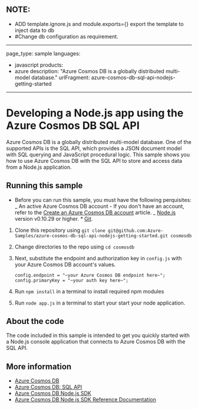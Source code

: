 ## NOTE:

- ADD template.ignore.js and module.exports={} export the template to inject data to db
- #Change db configuration as requirement.

---

page_type: sample
languages:

- javascript
  products:
- azure
  description: "Azure Cosmos DB is a globally distributed multi-model database."
  urlFragment: azure-cosmos-db-sql-api-nodejs-getting-started

---

# Developing a Node.js app using the Azure Cosmos DB SQL API

Azure Cosmos DB is a globally distributed multi-model database. One of the supported APIs is the SQL API, which provides a JSON document model with SQL querying and JavaScript procedural logic. This sample shows you how to use Azure Cosmos DB with the SQL API to store and access data from a Node.js application.

## Running this sample

- Before you can run this sample, you must have the following perquisites:
  _ An active Azure Cosmos DB account - If you don't have an account, refer to the [Create an Azure Cosmos DB account](https://docs.microsoft.com/en-us/azure/cosmos-db/create-sql-api-nodejs#create-a-database-account) article.
  _ [Node.js](https://nodejs.org/en/) version v0.10.29 or higher. \* [Git](http://git-scm.com/).

1. Clone this repository using `git clone git@github.com:Azure-Samples/azure-cosmos-db-sql-api-nodejs-getting-started.git cosmosdb`

2. Change directories to the repo using `cd cosmosdb`

3. Next, substitute the endpoint and authorization key in `config.js` with your Azure Cosmos DB account's values.

   ```
   config.endpoint = "~your Azure Cosmos DB endpoint here~";
   config.primaryKey = "~your auth key here~";
   ```

4. Run `npm install` in a terminal to install required npm modules

5. Run `node app.js` in a terminal to start your start your node application.

## About the code

The code included in this sample is intended to get you quickly started with a Node.js console application that connects to Azure Cosmos DB with the SQL API.

## More information

- [Azure Cosmos DB](https://docs.microsoft.com/azure/cosmos-db/introduction)
- [Azure Cosmos DB: SQL API](https://docs.microsoft.com/en-us/azure/cosmos-db/sql-api-introduction)
- [Azure Cosmos DB Node.js SDK](https://docs.microsoft.com/en-us/azure/cosmos-db/sql-api-sdk-node)
- [Azure Cosmos DB Node.js SDK Reference Documentation](http://azure.github.io/azure-documentdb-node/)
